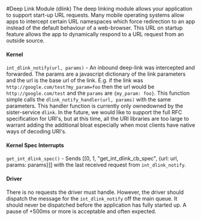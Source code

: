 #Deep Link Module (dlink)
The deep linking module allows your application to support start-up URL requests. Many mobile operating systems allow apps to intercept certain URL namespaces which force redirection to an app instead of the default behaviour of a web-browser. This URL on startup feature allows the app to dynamically respond to a URL request from an outside source.

#### Kernel
`int_dlink_notify(url, params)` - An inbound deep-link was intercepted and forwarded. The params are a javascript dictionary of the link parameters and
the url is the base url of the link.  E.g. if the link was `http://google.com/test?my_param=foo` then the url would be `http://google.com/test` and the
`params` are `{my_param: foo}`. This function simple calls the `dlink_notify_handler(url, params)` with the same
parameters. This handler function is currently only ownedowned by the sister-service `dlink`. In the future, we would
like to support the full RFC specification for URI's, but at this time, all the URI libraries are too large to warrant adding the additional bloat especially when
most clients have native ways of decoding URI's.

#### Kernel Spec Interrupts
`get_int_dlink_spec()` - Sends [[0, 1, "get_int_dlink_cb_spec", {url: url, params: params}]] with the last received request from `int_dlink_notify`.

#### Driver
There is no requests the driver must handle. However, the driver should dispatch the message for the `int_dlink_notify` off the main queue. It should never be dispatched
before the application has fully started up. A pause of +500ms or more is acceptable and often expected.
